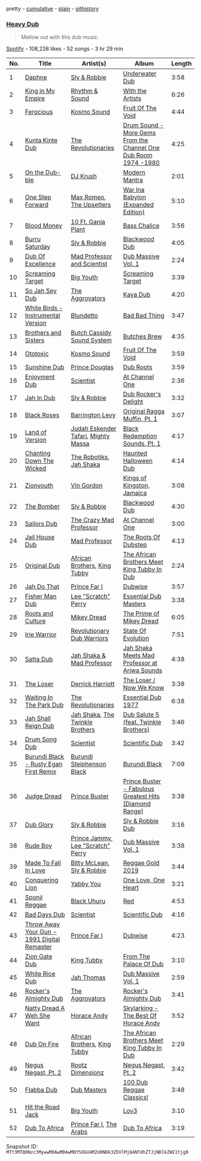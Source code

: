 pretty - [cumulative](/playlists/cumulative/37i9dQZF1DX9udeSemCofA.md) - [plain](/playlists/plain/37i9dQZF1DX9udeSemCofA) - [githistory](https://github.githistory.xyz/mackorone/spotify-playlist-archive/blob/main/playlists/plain/37i9dQZF1DX9udeSemCofA)

### [Heavy Dub](https://open.spotify.com/playlist/37i9dQZF1DX9udeSemCofA)

> Mellow out with this dub music.

[Spotify](https://open.spotify.com/user/spotify) - 108,238 likes - 52 songs - 3 hr 29 min

| No. | Title | Artist(s) | Album | Length |
|---|---|---|---|---|
| 1 | [Daphne](https://open.spotify.com/track/0X0zMRbHt3xuh3dNxY1WVh) | [Sly & Robbie](https://open.spotify.com/artist/6jJG408jz8VayohX86nuTt) | [Underwater Dub](https://open.spotify.com/album/2O97JixmG3MtrHSe3rV0RZ) | 3:58 |
| 2 | [King in My Empire](https://open.spotify.com/track/5zfR5yKsmAiyiH6AbaNiOY) | [Rhythm & Sound](https://open.spotify.com/artist/5e5DeHuHjgcj0DbdrdYKMo) | [With the Artists](https://open.spotify.com/album/0rrr4SP4dOoCynCyPFxA9j) | 6:26 |
| 3 | [Ferocious](https://open.spotify.com/track/3aYXFRlQQmujy4UhrTOspP) | [Kosmo Sound](https://open.spotify.com/artist/55w8joyd87y5aaIix4xQBj) | [Fruit Of The Void](https://open.spotify.com/album/0UMI4uzrMRGjtGAWak26Em) | 4:44 |
| 4 | [Kunta Kinte Dub](https://open.spotify.com/track/6eCsMxyabKZWLOjoW3cgNF) | [The Revolutionaries](https://open.spotify.com/artist/72kiVqCJIy9eOnmLp8r0h7) | [Drum Sound \- More Gems From the Channel One Dub Room 1974 \-1980](https://open.spotify.com/album/405ttrp5xbSJKSkBz98poB) | 4:25 |
| 5 | [On the Dub\-ble](https://open.spotify.com/track/1pWAOjPUV6rrGcmLJaXgPR) | [DJ Krush](https://open.spotify.com/artist/00G1NTDAoU7rBpjG4KoYAM) | [Modern Mantra](https://open.spotify.com/album/4EOMQi0exEn5o6M6uUEj0F) | 2:01 |
| 6 | [One Step Forward](https://open.spotify.com/track/2BX7M95kDw1NbmgZLgFl8H) | [Max Romeo](https://open.spotify.com/artist/45QpZznbXYo3nWy0TIhvgv), [The Upsetters](https://open.spotify.com/artist/12CNljuN6DW9e5x61FS03b) | [War Ina Babylon \(Expanded Edition\)](https://open.spotify.com/album/7xlWX3qBfCI68LjswqlBH6) | 5:10 |
| 7 | [Blood Money](https://open.spotify.com/track/1ZdnLZoguvZj5T8apkvX6t) | [10 Ft\. Ganja Plant](https://open.spotify.com/artist/0lsuCH8qG9UM8BihdL1Vsc) | [Bass Chalice](https://open.spotify.com/album/1SQnIX2WdFm8wmGikJpSSu) | 3:56 |
| 8 | [Burru Saturday](https://open.spotify.com/track/36uWGGkp14f5WNIQaStgAM) | [Sly & Robbie](https://open.spotify.com/artist/6jJG408jz8VayohX86nuTt) | [Blackwood Dub](https://open.spotify.com/album/0OX6gKGN8qW2dEjXCuWbFr) | 4:05 |
| 9 | [Dub Of Excellence](https://open.spotify.com/track/4XbeYLrMzKzEQIY4IiJxGT) | [Mad Professor and Scientist](https://open.spotify.com/artist/06iQ6TH82zx4zV3PCsqMOO) | [Dub Massive Vol\. 1](https://open.spotify.com/album/5tiCR9iGhxWu8R4oqcKDzw) | 2:24 |
| 10 | [Screaming Target](https://open.spotify.com/track/3MOAQQuIAzsGp13Ux9rEN9) | [Big Youth](https://open.spotify.com/artist/2TdzGitZtbe3Zw3BB4SFEH) | [Screaming Target](https://open.spotify.com/album/0xpk3CbfeTZGLrHNTwFhsn) | 3:39 |
| 11 | [So Jah Sey Dub](https://open.spotify.com/track/6e6ao104zNnDUeA4v8FN6H) | [The Aggrovators](https://open.spotify.com/artist/2qX63C7rYqUDrY3CD7sbUm) | [Kaya Dub](https://open.spotify.com/album/6XR63b4xn1zvqA8Dyy8tkC) | 4:20 |
| 12 | [White Birds \- Instrumental Version](https://open.spotify.com/track/4AMIE42Vs2c0AhAoO1sJpr) | [Blundetto](https://open.spotify.com/artist/3bWxjvKUe8YV0VkI5d3I1Y) | [Bad Bad Thing](https://open.spotify.com/album/75PPqLtADwkI4qSkOqVe6e) | 3:47 |
| 13 | [Brothers and Sisters](https://open.spotify.com/track/2OLssDLdq7vwHOlhRe53Zy) | [Butch Cassidy Sound System](https://open.spotify.com/artist/5G63bkLymqmiaIkrUZExGG) | [Butches Brew](https://open.spotify.com/album/772bVEvhc7IUfBZALChmh6) | 4:35 |
| 14 | [Ototoxic](https://open.spotify.com/track/1FIwG4D6XLou0SEvt236bI) | [Kosmo Sound](https://open.spotify.com/artist/55w8joyd87y5aaIix4xQBj) | [Fruit Of The Void](https://open.spotify.com/album/0UMI4uzrMRGjtGAWak26Em) | 3:59 |
| 15 | [Sunshine Dub](https://open.spotify.com/track/0j54ClXNKqQLFweBk0oawv) | [Prince Douglas](https://open.spotify.com/artist/1Z5aeTi3AY3GaKZr6m1sJu) | [Dub Roots](https://open.spotify.com/album/7atry0zfZzKkBqq5hwscnB) | 3:59 |
| 16 | [Enjoyment Dub](https://open.spotify.com/track/6SNtkh68RmIXCMLgHAsFLI) | [Scientist](https://open.spotify.com/artist/1edl5fzpdS471TaQ8Bgs3w) | [At Channel One](https://open.spotify.com/album/5zoRhVb2gGr5TKQJIlUSE4) | 2:36 |
| 17 | [Jah In Dub](https://open.spotify.com/track/3ShdCF10PgPkKPLRdqkPSl) | [Sly & Robbie](https://open.spotify.com/artist/6jJG408jz8VayohX86nuTt) | [Dub Rocker's Delight](https://open.spotify.com/album/7byfckarXzMlSqDOIpE06Z) | 3:32 |
| 18 | [Black Roses](https://open.spotify.com/track/2ZDkZV0SUhoP3mXGX6ASZm) | [Barrington Levy](https://open.spotify.com/artist/5mMuiFhh7faS7qxnTLRA6u) | [Original Ragga Muffin, Pt\. 1](https://open.spotify.com/album/0moZgBJ6jA54D1Fvm4dqf3) | 3:07 |
| 19 | [Land of Version](https://open.spotify.com/track/4iPFmddLTNRzXlrHnijIPz) | [Judah Eskender Tafari](https://open.spotify.com/artist/6eXwWBiejwKVaFD9PRnVWi), [Mighty Massa](https://open.spotify.com/artist/06NDo8XKiHzcqQo3UiIUTY) | [Black Redemption Sounds, Pt\. 1](https://open.spotify.com/album/7tXjOH5s5Yp50SEZ83xAvP) | 4:17 |
| 20 | [Chanting Down The Wicked](https://open.spotify.com/track/7fbjerF8AlMCF4lCkyEiyG) | [The Robotiks](https://open.spotify.com/artist/6A14AEcZSKVvJ0YaBx1wxW), [Jah Shaka](https://open.spotify.com/artist/3UdoO8DiElu02b95ig57cC) | [Haunted Halloween Dub](https://open.spotify.com/album/6EZaAwvsxhKRoy4AzTWSz5) | 4:14 |
| 21 | [Zionyouth](https://open.spotify.com/track/3wy8aJfGwaTO8D6ZkV9bwJ) | [Vin Gordon](https://open.spotify.com/artist/1mgF8WKDBi8uBzzC93wIyj) | [Kings of Kingston, Jamaica](https://open.spotify.com/album/379KfVQQh06TbtgHUfflJH) | 3:08 |
| 22 | [The Bomber](https://open.spotify.com/track/5F39feJJYyUgRCwZJ5RBSP) | [Sly & Robbie](https://open.spotify.com/artist/6jJG408jz8VayohX86nuTt) | [Blackwood Dub](https://open.spotify.com/album/0OX6gKGN8qW2dEjXCuWbFr) | 4:30 |
| 23 | [Sailors Dub](https://open.spotify.com/track/4Flx2sSsdxRNpbykvZJeQL) | [The Crazy Mad Professor](https://open.spotify.com/artist/5n4FlWt1mBjuiNkx3vvyfI) | [At Channel One](https://open.spotify.com/album/5zoRhVb2gGr5TKQJIlUSE4) | 3:00 |
| 24 | [Jail House Dub](https://open.spotify.com/track/1tszACVAezDsw71KyLOCpR) | [Mad Professor](https://open.spotify.com/artist/3hbnUwHvxyFxeJ9veCzOE7) | [The Roots Of Dubstep](https://open.spotify.com/album/6lIdi0b22HDe9Ic9E1zsMF) | 4:13 |
| 25 | [Original Dub](https://open.spotify.com/track/6vadf2MtuWZwwLSUuv90p6) | [African Brothers](https://open.spotify.com/artist/11k2m9qpCFizHgqiXn1549), [King Tubby](https://open.spotify.com/artist/1AMMMSq3rJdZtFGnBXEkz7) | [The African Brothers Meet King Tubby In Dub](https://open.spotify.com/album/4XDfjZdg3dyVSghKsaoty4) | 2:24 |
| 26 | [Jah Do That](https://open.spotify.com/track/3gH0VFRynyl6xC6nfFZYG7) | [Prince Far I](https://open.spotify.com/artist/6BkTUVaHHgKUAjc4U7xGUL) | [Dubwise](https://open.spotify.com/album/06PpN3LxxkiDYB5miBhUa2) | 3:57 |
| 27 | [Fisher Man Dub](https://open.spotify.com/track/50QPOvKYebMWt8EBckwSyl) | [Lee "Scratch" Perry](https://open.spotify.com/artist/1TsG4AumsMt1Tcq2nHpov9) | [Essential Dub Masters](https://open.spotify.com/album/2RzXympOFAsvIXDrqOxhyN) | 3:38 |
| 28 | [Roots and Culture](https://open.spotify.com/track/2FvW1kJGtL2gx9xUT7Zfo2) | [Mikey Dread](https://open.spotify.com/artist/6xKQ3GOnt3gjzja4IcLyg4) | [The Prime of Mikey Dread](https://open.spotify.com/album/7dlFlZoYIJSaEX7zc8ZhZ8) | 6:05 |
| 29 | [Irie Warrior](https://open.spotify.com/track/0meBxg5YqkOkxViCw38udQ) | [Revolutionary Dub Warriors](https://open.spotify.com/artist/6Rm6NVcciywWEZXRJRkNIu) | [State Of Evolution](https://open.spotify.com/album/6MUtJAAWkL8uNMecX7iJ4M) | 7:51 |
| 30 | [Satta Dub](https://open.spotify.com/track/3Rh4wkbhJihnCkTITD2b74) | [Jah Shaka & Mad Professor](https://open.spotify.com/artist/7uyJYWtpq9vKSgCz35dfEJ) | [Jah Shaka Meets Mad Professor at Ariwa Sounds](https://open.spotify.com/album/4jIChdFhiHXOtCP8tOxD8a) | 4:38 |
| 31 | [The Loser](https://open.spotify.com/track/3AGEHHqBOnAmQiJxxbasJu) | [Derrick Harriott](https://open.spotify.com/artist/1ht9oSlPiNywrg22T2sM8d) | [The Loser / Now We Know](https://open.spotify.com/album/3Q9nz0AiROFVdjAwNDpwhv) | 3:38 |
| 32 | [Waiting In The Park Dub](https://open.spotify.com/track/5mtj35n4s76W4N03p1x4i0) | [The Revolutionaries](https://open.spotify.com/artist/72kiVqCJIy9eOnmLp8r0h7) | [Essential Dub 1977](https://open.spotify.com/album/4XCmpOHan0DRPWFVUSxaIN) | 6:38 |
| 33 | [Jah Shall Reign Dub](https://open.spotify.com/track/4W9vnsbTJuSNFQeSsRWfK5) | [Jah Shaka](https://open.spotify.com/artist/3UdoO8DiElu02b95ig57cC), [The Twinkle Brothers](https://open.spotify.com/artist/129UGN7LRFtvMzCf0h2Y8s) | [Dub Salute 5 \(feat\. Twinkle Brothers\)](https://open.spotify.com/album/6cce0CPwVkWV74QuHISSbY) | 3:46 |
| 34 | [Drum Song Dub](https://open.spotify.com/track/0xFSQCZu1J1YwE8O7mdzCZ) | [Scientist](https://open.spotify.com/artist/1edl5fzpdS471TaQ8Bgs3w) | [Scientific Dub](https://open.spotify.com/album/1JR5J7Al2dvM8Mg3P03wLP) | 3:42 |
| 35 | [Burundi Black \- Rusty Egan First Remix](https://open.spotify.com/track/720qeUt7AMzpRC2wMUb1BW) | [Burundi Steiphenson Black](https://open.spotify.com/artist/5MJbGsO1l8G1er1HaygWe0) | [Burundi Black](https://open.spotify.com/album/5wZAX3KJkkV0iCL5a3J7Ew) | 7:09 |
| 36 | [Judge Dread](https://open.spotify.com/track/0XmbuWZ2vn1i8bim4Ug6BL) | [Prince Buster](https://open.spotify.com/artist/75S63f1AmZUa9gpQvlt5NB) | [Prince Buster \- Fabulous Greatest Hits \[Diamond Range\]](https://open.spotify.com/album/3pLpyasCCfOs6mG4FylfVc) | 3:38 |
| 37 | [Dub Glory](https://open.spotify.com/track/7kA02bY8j1woxuOCfAyvcv) | [Sly & Robbie](https://open.spotify.com/artist/6jJG408jz8VayohX86nuTt) | [Sly & Robbie Dub](https://open.spotify.com/album/63ASfPPq6Sdf7z7nNGFw8b) | 3:16 |
| 38 | [Rude Boy](https://open.spotify.com/track/4f1GpbYe1TAYTS6NJkhr4Y) | [Prince Jammy](https://open.spotify.com/artist/2ofzePirTpSz2qzyVt1Eoe), [Lee "Scratch" Perry](https://open.spotify.com/artist/1TsG4AumsMt1Tcq2nHpov9) | [Dub Massive Vol\. 1](https://open.spotify.com/album/5tiCR9iGhxWu8R4oqcKDzw) | 3:38 |
| 39 | [Made To Fall In Love](https://open.spotify.com/track/2JKv3r2AUmWjrDFO3unlpq) | [Bitty McLean](https://open.spotify.com/artist/2t3eEaWiT5weaCJIh6aRv2), [Sly & Robbie](https://open.spotify.com/artist/6jJG408jz8VayohX86nuTt) | [Reggae Gold 2019](https://open.spotify.com/album/5cfZ5mWTwZwyzSSgDeiFN6) | 3:44 |
| 40 | [Conquering Lion](https://open.spotify.com/track/14oeeDI2wQO396JduPaWpx) | [Yabby You](https://open.spotify.com/artist/2vKNIZgOzsdLs8W40OZ4X8) | [One Love, One Heart](https://open.spotify.com/album/4ZhtDrkN0vMmMR4VRpMsLs) | 3:21 |
| 41 | [Sponji Reggae](https://open.spotify.com/track/1NeZjWdwvsEEDpHbuj54we) | [Black Uhuru](https://open.spotify.com/artist/5keeQyPKYRxUCKDMECTXG3) | [Red](https://open.spotify.com/album/3evCEzHbkLPXuMqw9ISd3T) | 4:53 |
| 42 | [Bad Days Dub](https://open.spotify.com/track/1yTU3DL2zuCdgINqtabaNh) | [Scientist](https://open.spotify.com/artist/1edl5fzpdS471TaQ8Bgs3w) | [Scientific Dub](https://open.spotify.com/album/1JR5J7Al2dvM8Mg3P03wLP) | 4:16 |
| 43 | [Throw Away Your Gun \- 1991 Digital Remaster](https://open.spotify.com/track/65TNC2zSsAOnTcHcvZ1o76) | [Prince Far I](https://open.spotify.com/artist/6BkTUVaHHgKUAjc4U7xGUL) | [Dubwise](https://open.spotify.com/album/06PpN3LxxkiDYB5miBhUa2) | 4:23 |
| 44 | [Zion Gate Dub](https://open.spotify.com/track/0XDFYnvZANTULQxWofURlH) | [King Tubby](https://open.spotify.com/artist/1AMMMSq3rJdZtFGnBXEkz7) | [From The Palace Of Dub](https://open.spotify.com/album/0Tx1mUzIAdN43N7lMW2LUW) | 3:10 |
| 45 | [White Rice Dub](https://open.spotify.com/track/2cqbNNonGbQE0zfF9HRLan) | [Jah Thomas](https://open.spotify.com/artist/6HlApAOH4X51mkur3KeMGr) | [Dub Massive Vol\. 1](https://open.spotify.com/album/5tiCR9iGhxWu8R4oqcKDzw) | 2:59 |
| 46 | [Rocker's Almighty Dub](https://open.spotify.com/track/20XxcYoQx7MrAYcHLLn30x) | [The Aggrovators](https://open.spotify.com/artist/2qX63C7rYqUDrY3CD7sbUm) | [Rocker's Almighty Dub](https://open.spotify.com/album/6mRMbxld2opUcbNYtc5pMk) | 3:41 |
| 47 | [Natty Dread A Weh She Want](https://open.spotify.com/track/5MXcMl4RWRLXRigOfuFEuT) | [Horace Andy](https://open.spotify.com/artist/2ieAXAuLe6qQ3RJsqCxpoC) | [Skylarking \- The Best Of Horace Andy](https://open.spotify.com/album/60SXBpogTJ43eoYbCRqgSo) | 3:52 |
| 48 | [Dub On Fire](https://open.spotify.com/track/0Z2zoo789arqc8VYvCeHzT) | [African Brothers](https://open.spotify.com/artist/11k2m9qpCFizHgqiXn1549), [King Tubby](https://open.spotify.com/artist/1AMMMSq3rJdZtFGnBXEkz7) | [The African Brothers Meet King Tubby In Dub](https://open.spotify.com/album/4XDfjZdg3dyVSghKsaoty4) | 2:29 |
| 49 | [Negus Negast, Pt\. 2](https://open.spotify.com/track/2SUzyAhKsaIC987kD1Ow1K) | [Rootz Dimensionz](https://open.spotify.com/artist/7oOL5gkoBJBXQV7WOxgkC0) | [Negus Negast, Pt\. 2](https://open.spotify.com/album/0NBJDoj7yR2SvnzDVGB2EG) | 3:42 |
| 50 | [Flabba Dub](https://open.spotify.com/track/7eWuk2l3f7kLxzaiuxBWd3) | [Dub Masters](https://open.spotify.com/artist/5hkl3ikch6ReyPmeC20wsx) | [100 Dub Reggae Classics!](https://open.spotify.com/album/7gufnq3tXw1XMiPIsonq1k) | 3:48 |
| 51 | [Hit the Road Jack](https://open.spotify.com/track/4EXKqlpnpSamlN1YgFGo0O) | [Big Youth](https://open.spotify.com/artist/2TdzGitZtbe3Zw3BB4SFEH) | [Lov3](https://open.spotify.com/album/2LQ8WI3myWEdXPOsVoCYSb) | 3:10 |
| 52 | [Dub To Africa](https://open.spotify.com/track/7pf8Z5F8XvsGbxAIC1SRRu) | [Prince Far I](https://open.spotify.com/artist/6BkTUVaHHgKUAjc4U7xGUL), [The Arabs](https://open.spotify.com/artist/0S2viS9F705zYKiMW13XeV) | [Dub To Africa](https://open.spotify.com/album/5SzyrmaXqCRRzTeQQAXi7i) | 3:19 |

Snapshot ID: `MTY3MTQ0Nzc3MywwMDAwMDAwMDY5OGU4M2U0NDk3ZDVlMjQ4NTdhZTJjNDlkZWI1Yjg0`

